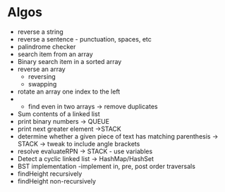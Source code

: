 # Algos
 - reverse a string
 - reverse a sentence - punctuation, spaces, etc
 - palindrome checker
 - search item from an array
 - Binary search item in a sorted array
 - reverse an array
   - reversing
   - swapping
 - rotate an array one index to the left
 - - find even in two arrays -> remove duplicates
 - Sum contents of a linked list
 - print binary numbers -> QUEUE
 - print next greater element ->STACK
 - determine whether a given piece of text has matching parenthesis -> STACK -> tweak to include angle brackets
 - resolve evaluateRPN -> STACK - use variables
 -  Detect a cyclic linked list -> HashMap/HashSet
 - BST implementation
 -implement in, pre, post order traversals
 - findHeight recursively
 - findHeight non-recursively